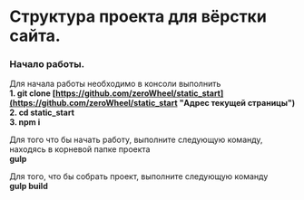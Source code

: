 # Структура проекта для вёрстки сайта.
### Начало работы.
Для начала работы необходимо в консоли выполнить  
**1. git clone [https://github.com/zeroWheel/static_start](https://github.com/zeroWheel/static_start "Адрес текущей страницы")**  
**2. cd static_start**  
**3.  npm i**

Для того что бы начать работу, выполните следующую команду, находясь в корневой папке проекта  
**gulp**

Для того, что бы собрать проект, выполните следующую команду  
**gulp build**


